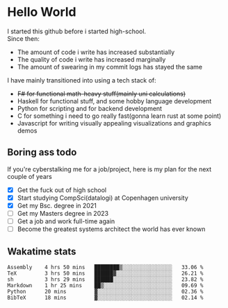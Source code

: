 # Hello World

I started this github before i started high-school.  
Since then:
- The amount of code i write has increased substantially
- The quality of code i write has increased marginally
- The amount of swearing in my commit logs has stayed the same

I have mainly transitioned into using a tech stack of:
- ~~F# for functional math-heavy stuff(mainly uni calculations)~~
- Haskell for functional stuff, and some hobby language development
- Python for scripting and for backend development
- C for something i need to go really fast(gonna learn rust at some point)
- Javascript for writing visually appealing visualizations and graphics demos

## Boring ass todo
If you're cyberstalking me for a job/project, here is my plan for the next couple of years
- [x] Get the fuck out of high school
- [x] Start studying CompSci(datalogi) at Copenhagen university
- [x] Get my Bsc. degree in 2021
- [ ] Get my Masters degree in 2023
- [ ] Get a job and work full-time again
- [ ] Become the greatest systems architect the world has ever known

## Wakatime stats
<!--START_SECTION:waka-->

```text
Assembly    4 hrs 50 mins   ████████▒░░░░░░░░░░░░░░░░   33.06 %
TeX         3 hrs 50 mins   ██████▓░░░░░░░░░░░░░░░░░░   26.21 %
sh          3 hrs 29 mins   ██████░░░░░░░░░░░░░░░░░░░   23.82 %
Markdown    1 hr 25 mins    ██▒░░░░░░░░░░░░░░░░░░░░░░   09.69 %
Python      20 mins         ▓░░░░░░░░░░░░░░░░░░░░░░░░   02.36 %
BibTeX      18 mins         ▓░░░░░░░░░░░░░░░░░░░░░░░░   02.14 %
```

<!--END_SECTION:waka-->
